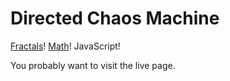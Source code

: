 Directed Chaos Machine
=======================

[Fractals](https://en.wikipedia.org/wiki/Iterated_function_system)! [Math](https://en.wikipedia.org/wiki/Collage_theorem)! JavaScript!

You probably want to visit the live page.

